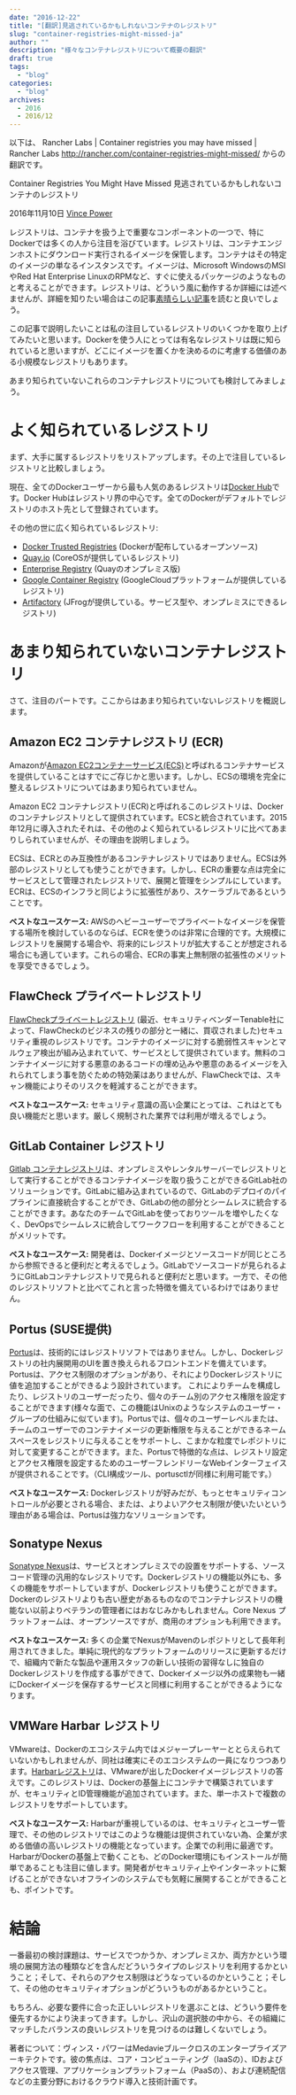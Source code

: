 ```yaml
---
date: "2016-12-22"
title: "[翻訳]見逃されているかもしれないコンテナのレジストリ"
slug: "container-registries-might-missed-ja" 
author: ""
description: "様々なコンテナレジストリについて概要の翻訳"
draft: true
tags:
  - "blog"
categories:
  - "blog"
archives:
  - 2016
  - 2016/12
---
```

以下は、
Rancher Labs | Container registries you may have missed | Rancher Labs
http://rancher.com/container-registries-might-missed/
からの翻訳です。

Container Registries You Might Have Missed
見逃されているかもしれないコンテナのレジストリ

2016年11月10日 [Vince Power](http://rancher.com/author/vince-power/)

レジストリは、コンテナを扱う上で重要なコンポーネントの一つで、特にDockerでは多くの人から注目を浴びています。レジストリは、コンテナエンジンホストにダウンロード実行されるイメージを保管します。コンテナはその特定のイメージの単なるインスタンスです。イメージは、Microsoft WindowsのMSIやRed Hat Enterprise LinuxのRPMなど、すぐに使えるパッケージのようなものと考えることができます。レジストリは、どういう風に動作するか詳細には述べませんが、詳細を知りたい場合はこの記事[素晴らしい記事](http://rancher.com/comparing-four-hosted-docker-registries/)を読むと良いでしょう。

この記事で説明したいことは私の注目しているレジストリのいくつかを取り上げてみたいと思います。Dockerを使う人にとっては有名なレジストリは既に知られていると思いますが、どこにイメージを置くかを決めるのに考慮する価値のある小規模なレジストリもあります。

あまり知られていないこれらのコンテナレジストリについても検討してみましょう。

# よく知られているレジストリ

まず、大手に属するレジストリをリストアップします。その上で注目しているレジストリと比較しましょう。

現在、全てのDockerユーザーから最も人気のあるレジストリは[Docker Hub](https://hub.docker.com/)です。Docker Hubはレジストリ界の中心です。全てのDockerがデフォルトでレジストリのホスト先として登録されています。

その他の世に広く知られているレジストリ:
* [Docker Trusted Registries](https://docs.docker.com/docker-trusted-registry/) (Dockerが配布しているオープンソース)
* [Quay.io](https://quay.io/) (CoreOSが提供しているレジストリ)
* [Enterprise Registry](https://tectonic.com/quay-enterprise/) (Quayのオンプレミス版)
* [Google Container Registry](https://cloud.google.com/container-registry/) (GoogleCloudプラットフォームが提供しているレジストリ)
* [Artifactory](https://www.jfrog.com/artifactory/) (JFrogが提供している。サービス型や、オンプレミスにできるレジストリ)

# あまり知られていないコンテナレジストリ

さて、注目のパートです。ここからはあまり知られていないレジストリを概説します。

## Amazon EC2 コンテナレジストリ (ECR)

Amazonが[Amazon EC2コンテナーサービス(ECS)](https://aws.amazon.com/ecr/)と呼ばれるコンテナサービスを提供していることはすでにご存じかと思います。しかし、ECSの環境を完全に整えるレジストリについてはあまり知られていません。

Amazon EC2 コンテナレジストリ(ECR)と呼ばれるこのレジストリは、Dockerのコンテナレジストリとして提供されています。ECSと統合されています。2015年12月に導入されたそれは、その他のよく知られているレジストリに比べてあまりしられていませんが、その理由を説明しましょう。

ECSは、ECRとのみ互換性があるコンテナレジストリではありません。ECSは外部のレジストリとしても使うことができます。しかし、ECRの重要な点は完全にサービスとして管理されたレジストリで、展開と管理をシンプルにしています。ECRは、ECSのインフラと同じように拡張性があり、スケーラブルであるということです。

__ベストなユースケース:__ AWSのヘビーユーザーでプライベートなイメージを保管する場所を検討しているのならば、ECRを使うのは非常に合理的です。大規模にレジストリを展開する場合や、将来的にレジストリが拡大することが想定される場合にも適しています。これらの場合、ECRの事実上無制限の拡張性のメリットを享受できるでしょう。

## FlawCheck プライベートレジストリ

[FlawCheckプライベートレジストリ](https://www.flawcheck.com/) (最近、セキュリティベンダーTenable社によって、FlawCheckのビジネスの残りの部分と一緒に、買収されました)セキュリティ重視のレジストリです。コンテナのイメージに対する脆弱性スキャンとマルウェア検出が組み込まれていて、サービスとして提供されています。無料のコンテナイメージに対する悪意のあるコードの埋め込みや悪意のあるイメージを入れられてしまう事を防ぐための特効薬はありませんが、FlawCheckでは、スキャン機能によりそのリスクを軽減することができます。

__ベストなユースケース:__ セキュリティ意識の高い企業にとっては、これはとても良い機能だと思います。厳しく規制された業界では利用が増えるでしょう。

## GitLab Container レジストリ

[Gitlab コンテナレジストリ](https://docs.gitlab.com/ee/user/project/container_registry.html)は、オンプレミスやレンタルサーバーでレジストリとして実行することができるコンテナイメージを取り扱うことができるGitLab社のソリューションです。GitLabに組み込まれているので、GitLabのデプロイのパイプラインに直接統合することができ、GitLabの他の部分とシームレスに統合することができます。あなたのチームでGitLabを使っておりツールを増やしたくなく、DevOpsでシームレスに統合してワークフローを利用することができることがメリットです。

__ベストなユースケース:__ 開発者は、Dockerイメージとソースコードが同じところから参照できると便利だと考えるでしょう。GitLabでソースコードが見られるようにGitLabコンテナレジストリで見られると便利だと思います。一方で、その他のレジストリソフトと比べてこれと言った特徴を備えているわけではありません。

## Portus (SUSE提供)

[Portus](http://port.us.org/)は、技術的にはレジストリソフトではありません。しかし、Dockerレジストリの社内展開用のUIを置き換えられるフロントエンドを備えています。Portusは、アクセス制限のオプションがあり、それによりDockerレジストリに値を追加することができるよう設計されています。
これによりチームを構成したり、レジストリのユーザーだったり、個々のチーム別のアクセス権限を設定することができます(様々な面で、この機能はUnixのようなシステムのユーザー・グループの仕組みに似ています)。Portusでは、個々のユーザーレベルまたは、チームのユーザーでのコンテナイメージの更新権限を与えることができるネームスペースをレジストリに与えることをサポートし、こまかな粒度でレポジトリに対して変更することができます。また、Portusで特徴的な点は、レジストリ設定とアクセス権限を設定するためのユーザーフレンドリーなWebインターフェイスが提供されることです。（CLI構成ツール、portusctlが同様に利用可能です。）

__ベストなユースケース:__ Dockerレジストリが好みだが、もっとセキュリティコントロールが必要とされる場合、または、よりよいアクセス制限が使いたいという理由がある場合は、Portusは強力なソリューションです。

## Sonatype Nexus

[Sonatype Nexus](https://www.sonatype.com/products-sonatype)は、サービスとオンプレミスでの設置をサポートする、ソースコード管理の汎用的なレジストリです。Dockerレジストリの機能以外にも、多くの機能をサポートしていますが、Dockerレジストリも使うことができます。Dockerのレジストリよりも古い歴史があるものなのでコンテナレジストリの機能ない以前よりベテランの管理者にはおなじみかもしれません。Core Nexus プラットフォームは、オープンソースですが、商用のオプションも利用できます。

__ベストなユースケース:__ 多くの企業でNexusがMavenのレポジトリとして長年利用されてきました。単純に現代的なプラットフォームのリリースに更新するだけで、組織内で新たな製品や運用スタッフの新しい技術の習得なしに独自のDockerレジストリを作成する事ができて、Dockerイメージ以外の成果物も一緒にDockerイメージを保存するサービスと同様に利用することができるようになります。

## VMWare Harbar レジストリ

VMwareは、Dockerのエコシステム内ではメジャープレーヤーととらえられていないかもしれませんが、同社は確実にそのエコシステムの一員になりつつあります。[Harbarレジストリ](https://vmware.github.io/harbor/)は、VMwareが出したDockerイメージレジストリの答えです。このレジストリは、Dockerの基盤上にコンテナで構築されていますが、セキュリティとID管理機能が追加されています。また、単一ホストで複数のレジストリをサポートしています。

__ベストなユースケース:__ Harbarが重視しているのは、セキュリティとユーザー管理で、その他のレジストリではこのような機能は提供されていない為、企業が求める価値の高いレジストリの機能となっています。企業での利用に最適です。HarbarがDockerの基盤上で動くことも、どのDocker環境にもインストールが簡単であることも注目に値します。開発者がセキュリティ上やインターネットに繋げることができないオフラインのシステムでも気軽に展開することができることも、ポイントです。

# 結論

一番最初の検討課題は、サービスでつかうか、オンプレミスか、両方かという環境の展開方法の種類などを含んだどういうタイプのレジストリを利用するかということ；そして、それらのアクセス制限はどうなっているのかということ；そして、その他のセキュリティオプションがどういうものがあるかということ。

もちろん、必要な要件に合った正しいレジストリを選ぶことは、どういう要件を優先するかにより決まってきます。しかし、沢山の選択肢の中から、その組織にマッチしたバランスの良いレジストリを見つけるのは難しくないでしょう。

著者について：ヴィンス・パワーはMedavieブルークロスのエンタープライズアーキテクトです。彼の焦点は、コア・コンピューティング（IaaSの）、IDおよびアクセス管理、アプリケーションプラットフォーム（PaaSの）、および連続配信などの主要分野におけるクラウド導入と技術計画です。